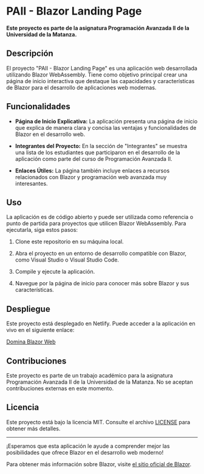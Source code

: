 # PAII - Blazor Landing Page

**Este proyecto es parte de la asignatura Programación Avanzada II de la Universidad de la Matanza.**

## Descripción

El proyecto "PAII - Blazor Landing Page" es una aplicación web desarrollada utilizando Blazor WebAssembly. Tiene como objetivo principal crear una página de inicio interactiva que destaque las capacidades y características de Blazor para el desarrollo de aplicaciones web modernas.

## Funcionalidades

- **Página de Inicio Explicativa:** La aplicación presenta una página de inicio que explica de manera clara y concisa las ventajas y funcionalidades de Blazor en el desarrollo web.

- **Integrantes del Proyecto:** En la sección de "Integrantes" se muestra una lista de los estudiantes que participaron en el desarrollo de la aplicación como parte del curso de Programación Avanzada II.

- **Enlaces Útiles:** La página también incluye enlaces a recursos relacionados con Blazor y programación web avanzada muy interesantes.

## Uso

La aplicación es de código abierto y puede ser utilizada como referencia o punto de partida para proyectos que utilicen Blazor WebAssembly. Para ejecutarla, siga estos pasos:

1. Clone este repositorio en su máquina local.

2. Abra el proyecto en un entorno de desarrollo compatible con Blazor, como Visual Studio o Visual Studio Code.

3. Compile y ejecute la aplicación.

4. Navegue por la página de inicio para conocer más sobre Blazor y sus características.

## Despliegue

Este proyecto está desplegado en Netlify. Puede acceder a la aplicación en vivo en el siguiente enlace:

[Domina Blazor Web](https://dominablazorweb.netlify.app/)

## Contribuciones

Este proyecto es parte de un trabajo académico para la asignatura Programación Avanzada II de la Universidad de la Matanza. No se aceptan contribuciones externas en este momento.

## Licencia

Este proyecto está bajo la licencia MIT. Consulte el archivo [LICENSE](LICENSE) para obtener más detalles.

---

¡Esperamos que esta aplicación le ayude a comprender mejor las posibilidades que ofrece Blazor en el desarrollo web moderno!

Para obtener más información sobre Blazor, visite [el sitio oficial de Blazor](https://dotnet.microsoft.com/apps/aspnet/web-apps/blazor).
